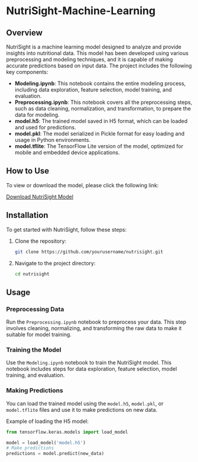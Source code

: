 # NutriSight-Machine-Learning

## Overview

NutriSight is a machine learning model designed to analyze and provide insights into nutritional data. This model has been developed using various preprocessing and modeling techniques, and it is capable of making accurate predictions based on input data. The project includes the following key components:

- **Modeling.ipynb**: This notebook contains the entire modeling process, including data exploration, feature selection, model training, and evaluation.
- **Preprocessing.ipynb**: This notebook covers all the preprocessing steps, such as data cleaning, normalization, and transformation, to prepare the data for modeling.
- **model.h5**: The trained model saved in H5 format, which can be loaded and used for predictions.
- **model.pkl**: The model serialized in Pickle format for easy loading and usage in Python environments.
- **model.tflite**: The TensorFlow Lite version of the model, optimized for mobile and embedded device applications.

## How to Use

To view or download the model, please click the following link:

[Download NutriSight Model]([your_google_drive_link_here](https://drive.google.com/drive/folders/1RHi0qCqgNvhYrGAW56Xk4Q-jQu8HJf8D?usp=sharing))

## Installation

To get started with NutriSight, follow these steps:

1. Clone the repository:
    ```sh
    git clone https://github.com/yourusername/nutrisight.git
    ```

2. Navigate to the project directory:
    ```sh
    cd nutrisight
    ```

## Usage

### Preprocessing Data

Run the `Preprocessing.ipynb` notebook to preprocess your data. This step involves cleaning, normalizing, and transforming the raw data to make it suitable for model training.

### Training the Model

Use the `Modeling.ipynb` notebook to train the NutriSight model. This notebook includes steps for data exploration, feature selection, model training, and evaluation.

### Making Predictions

You can load the trained model using the `model.h5`, `model.pkl`, or `model.tflite` files and use it to make predictions on new data.

Example of loading the H5 model:

```python
from tensorflow.keras.models import load_model

model = load_model('model.h5')
# Make predictions
predictions = model.predict(new_data)
